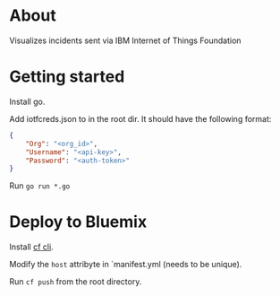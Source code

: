 # About
Visualizes incidents sent via IBM Internet of Things Foundation

# Getting started
Install go.

Add iotfcreds.json to in the root dir. It should have the following format:

```json
{
	"Org": "<org_id>",
	"Username": "<api-key>",
	"Password": "<auth-token>"
}
```

Run `go run *.go`

# Deploy to Bluemix
Install [cf cli](https://github.com/cloudfoundry/cli#downloads).

Modify the `host` attribyte in `manifest.yml (needs to be unique).

Run `cf push` from the root directory.



